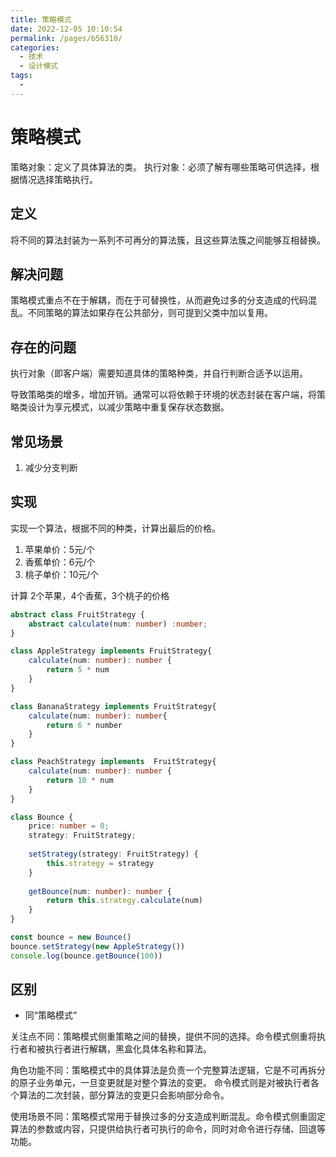 ```yaml
---
title: 策略模式
date: 2022-12-05 10:10:54
permalink: /pages/b56310/
categories:
  - 技术
  - 设计模式
tags:
  - 
---
```

# 策略模式

策略对象：定义了具体算法的类。
执行对象：必须了解有哪些策略可供选择，根据情况选择策略执行。

## 定义

将不同的算法封装为一系列不可再分的算法簇，且这些算法簇之间能够互相替换。

<!-- more -->

## 解决问题

策略模式重点不在于解耦，而在于可替换性，从而避免过多的分支造成的代码混乱。不同策略的算法如果存在公共部分，则可提到父类中加以复用。

## 存在的问题

执行对象（即客户端）需要知道具体的策略种类，并自行判断合适予以运用。

导致策略类的增多，增加开销。通常可以将依赖于环境的状态封装在客户端，将策略类设计为享元模式，以减少策略中重复保存状态数据。

## 常见场景

1. 减少分支判断

## 实现

实现一个算法，根据不同的种类，计算出最后的价格。

1. 苹果单价：5元/个
2. 香蕉单价：6元/个
3. 桃子单价：10元/个

计算 2个苹果，4个香蕉，3个桃子的价格

```typescript
abstract class FruitStrategy {
    abstract calculate(num: number) :number;
}

class AppleStrategy implements FruitStrategy{
    calculate(num: number): number {
        return 5 * num
    }
}

class BananaStrategy implements FruitStrategy{
    calculate(num: number): number{
        return 6 * number
    }
}

class PeachStrategy implements  FruitStrategy{
    calculate(num: number): number {
        return 10 * num
    }
}

class Bounce {
    price: number = 0;
    strategy: FruitStrategy;
    
    setStrategy(strategy: FruitStrategy) {
        this.strategy = strategy
    }
    
    getBounce(num: number): number {
        return this.strategy.calculate(num)
    }
}

const bounce = new Bounce()
bounce.setStrategy(new AppleStrategy())
console.log(bounce.getBounce(100))
```

## 区别

* 同“策略模式”

关注点不同：策略模式侧重策略之间的替换，提供不同的选择。命令模式侧重将执行者和被执行者进行解耦，黑盒化具体名称和算法。

角色功能不同：策略模式中的具体算法是负责一个完整算法逻辑，它是不可再拆分的原子业务单元，一旦变更就是对整个算法的变更。
命令模式则是对被执行者各个算法的二次封装，部分算法的变更只会影响部分命令。

使用场景不同：策略模式常用于替换过多的分支造成判断混乱。命令模式侧重固定算法的参数或内容，只提供给执行者可执行的命令，同时对命令进行存储、回退等功能。